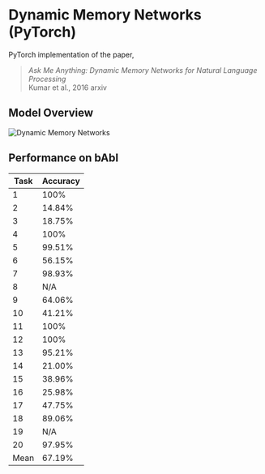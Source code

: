 # Dynamic Memory Networks (PyTorch)
PyTorch implementation of the paper, </br>
> *Ask Me Anything: Dynamic Memory Networks for Natural Language Processing* </br>
> Kumar et al., 2016 arxiv

## Model Overview
![Dynamic Memory Networks](https://yerevann.github.io/public/2016-02-06/dmn-details.png)

## Performance on bAbI
Task | Accuracy
---- | --------
 1 | 100%
 2 | 14.84%
 3 | 18.75%
 4 | 100%
 5 | 99.51%
 6 | 56.15% 
 7 | 98.93% 
 8 | N/A
 9 | 64.06%
10 | 41.21%
11 | 100%
12 | 100%
13 | 95.21%
14 | 21.00%
15 | 38.96%
16 | 25.98%
17 | 47.75%
18 | 89.06% 
19 | N/A
20 | 97.95%
Mean | 67.19%
